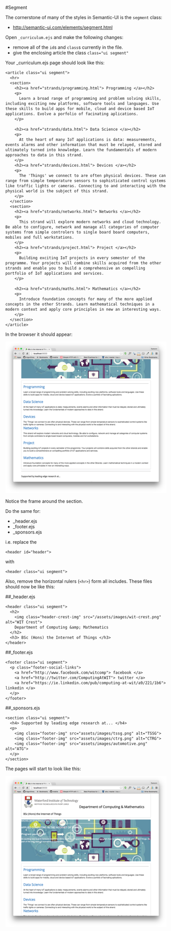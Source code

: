 #Segment

The cornerstone of many of the styles in Semantic-UI is the `segment` class:

- <http://semantic-ui.com/elements/segment.html>

Open `_curriculum.ejs` and make the following changes:

- remove all of the `id`s and `class`s currently in the file.
- give the enclosing article the class `class="ui segment"`

Your _curriculum.ejs page should look like this:

~~~
<article class="ui segment">
  <hr>
  <section>
    <h2><a href="strands/programming.html"> Programming </a></h2>
    <p>
      Learn a broad range of programming and problem solving skills, including exciting new platforms, software tools and languages. Use these skills to build apps for mobile, cloud and device based IoT applications. Evolve a porfolio of facinating aplications.
    </p>

    <h2><a href="strands/data.html"> Data Science </a></h2>
    <p>
      At the heart of many IoT applications is data: measurements, events alarms and other information that must be relayed, stored and ultimately turned into knowledge. Learn the fundamentals of modern approaches to data in this strand.
    </p>
    <h2><a href="strands/devices.html"> Devices </a></h2>
    <p>
      The 'Things' we connect to are often physical devices. These can range from simple temperature sensors to sophisticated control systems like traffic lights or cameras. Connecting to and interacting with the physical world is the subject of this strand.
    </p>
  </section>
  <section>
    <h2><a href="strands/networks.html"> Networks </a></h2>
    <p>
      This strand will explore modern networks and cloud technology. Be able to configure, network and manage all categories of computer systems from simple controlers to single board board computers, mobiles and full workstations.
    </p>
    <h2><a href="strands/project.html"> Project </a></h2>
    <p>
      Building exciting IoT projects in every semester of the programme. Your projects will combine skills acquired from the other strands and enable you to build a comprehensive an compelling portfolio of IoT applications and services.
    </p>

    <h2><a href="strands/maths.html"> Mathematics </a></h2>
    <p>
      Introduce foundation concepts for many of the more applied concepts in the other Strands. Learn mathematical techniques in a modern context and apply core principles in new an interesting ways.
    </p>
  </section>
</article>
~~~

In the browser it should appear:

![](img/03.png)

Notice the frame around the section.

Do the same for:

- _header.ejs
- _footer.ejs
- _sponsors.ejs

i.e. replace the 

~~~
<header id="header">
~~~

with 

~~~
<header class="ui segment">
~~~

Also, remove the horizontal rulers (`<hr>`) form all includes. These files should now be like this:

##_header.ejs

~~~
<header class="ui segment">
  <h2>
    <img class="header-crest-img" src="/assets/images/wit-crest.png" alt="WIT Crest">
    Department of Computing &amp; Mathematics
  </h2>
  <h3> BSc (Hons) the Internet of Things </h3>
</header>
~~~

##_footer.ejs

~~~
<footer class="ui segment">
  <p class="footer-social-links">
    <a href="http://www.facebook.com/witcomp"> facebook </a>
    <a href="http://twitter.com/ComputingAtWIT"> twitter </a>
    <a href="https://ie.linkedin.com/pub/computing-at-wit/a9/221/1b6"> linkedin </a>
  </p>
</footer>
~~~

##_sponsors.ejs

~~~
<section class="ui segment">
  <h4> Supported by leading edge research at... </h4>
  <p>
    <img class="footer-img" src="assets/images/tssg.png" alt="TSSG">
    <img class="footer-img" src="assets/images/ctrg.png" alt="CTRG">
    <img class="footer-img" src="assets/images/automotive.png" alt="ATG">
  </p>
</section>
~~~

The pages will start to look like this:

![](img/04.png)

